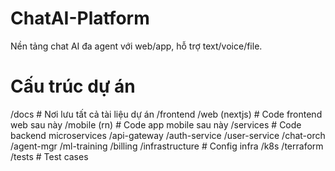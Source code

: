 # ChatAI-Platform
Nền tảng chat AI đa agent với web/app, hỗ trợ text/voice/file.

# Cấu trúc dự án
/docs                # Nơi lưu tất cả tài liệu dự án
/frontend
  /web (nextjs)      # Code frontend web sau này
  /mobile (rn)       # Code app mobile sau này
/services            # Code backend microservices
  /api-gateway
  /auth-service
  /user-service
  /chat-orch
  /agent-mgr
  /ml-training
  /billing
/infrastructure      # Config infra
  /k8s
  /terraform
/tests               # Test cases
